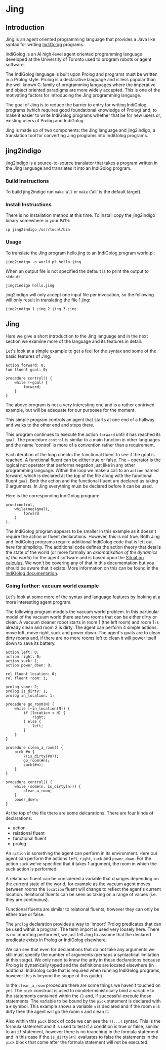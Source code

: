 Jing
====

Introduction
------------

Jing is an agent oriented programming language that provides a Java like syntax
for writing [IndiGolog][indigolog] programs.

[indigolog]: http://www.cs.toronto.edu/cogrobo/main/systems/

IndiGolog is an AI high-level agent oriented programming language developed at
the University of Toronto used to program robots or agent software.

The IndiGolog language is built upon Prolog and programs must be written in a
Prolog style. Prolog is a declarative language and is less popular than the
well known C-family of programming languages where the imperative and object
oriented paradigms are more widely accepted. This is one of the motivating
factors for introducing the Jing programming language.

The goal of Jing is to reduce the barrier to entry for writing IndiGolog
programs (which requires good foundational knowledge of Prolog) and, to make it
easier to write IndiGolog programs whether that be for new users or, existing
users of Prolog and IndiGolog.

Jing is made up of two components: the Jing language and jing2indigo, a
translation tool for converting Jing programs into IndiGolog programs.


jing2indigo
-----------

jing2indigo is a source-to-source translator that takes a program written in
the Jing language and translates it into an IndiGolog program.


### Build Instructions

To build jing2indigo run `make all` or `make` ('all' is the default target).


### Install Instructions

There is no installation method at this time. To install copy the jing2indigo
binary somewhere in your `PATH`:

    cp jing2indigo /usr/local/bin


### Usage

To translate the Jing program hello.jing to an IndiGolog program world.pl:

    jing2indigo -o world.pl hello.jing

When an output file is not specified the default is to print the output to
`stdout`:

    jing2indigo hello.jing

jing2indigo will only accept one input file per invocation, so the following
will only result in translating the file 1.jing:

    jing2indigo 1.jing 2.jing 3.jing


Jing
----

Here we give a short introduction to the Jing language and in the next section
we examine more of the language and its features in detail.

Let's look at a simple example to get a feel for the syntax and some of the
basic features of Jing:

    action forward: 0;
    fun fluent goal: 0;

    procedure control() {
        while (~goal) {
            forward;
        }
    }

The above program is not a very interesting one and is a rather contrived
example, but will be adequate for our purposes for the moment.

This simple program controls an agent that starts at one end of a hallway and
walks to the other end and stops there.

This program continues to execute the action `forward` until it has reached its
`goal`. The procedure `control` is similar to a main function in other
languages and the name 'control' is more of a convention rather than a
requirement.

Each iteration of the loop checks the functional fluent to see if the goal is
reached. A functional fluent can be either true or false. The `~` operator is
the logical not operator that performs negation just like in any other
programming language. Within the loop we make a call to an `action` named
forward, which is declared at the top of the file along with the functional
fluent `goal`. Both the action and the functional fluent are declared as taking
0 arguments. In Jing everything must be declared before it can be used.

Here is the corresponding IndiGolog program:

    proc(control,
        while(neg(goal),
            forward
        )
    ).

The IndiGolog program appears to be smaller in this example as it doesn't
require the action or fluent declarations. However, this is not true. Both Jing
and IndiGolog programs require additional IndiGolog code that is left out here
for simplicity. The additional code defines the action theory that details the
state of the world (or more formally an *axiomatisation of the dynamics of the
world*) for the agent software and is based upon the [Situation
calculus][situation_calculus]. We won't be covering any of that in this
documentation but you should be aware that it exists. More information on this
can be found in the [IndiGolog documentation][indg_docs].

[situation_calculus]: https://en.wikipedia.org/wiki/Situation_calculus
[indg_docs]: https://bitbucket.org/ssardina/indigolog


### Going further: vacuum world example

Let's look at some more of the syntax and language features by looking at a
more interesting agent program.

The following program models the vacuum world problem. In this particular model
of the vacuum world there are two rooms that can be either dirty or clean. A
vacuum cleaner robot starts in room 1 (the left room) and room 1 is already
clean and room 2 is dirty. The agent can perform 4 simple actions: move left,
move right, suck and power down. The agent's goals are to clean dirty rooms
and, if there are no more rooms left to clean it will power itself down to save
its battery.

```
action left: 0;
action right: 0;
action suck: 1;
action power_down: 0;

rel fluent location: 0;
rel fluent room: 1;

prolog some: 2;
prolog is_dirty: 1;
prolog in_location: 1;

procedure go_room(N) {
    while (~in_location(N)) {
        if (location < N) {
            right;
        } else {
            left;
        }
    }
}

procedure clean_a_room() {
    pick #n {
        ?(is_dirty(#n));
        go_room(#n);
        suck(#n);
    }
}

procedure control() {
    while (some(n, is_dirty(n))) {
        clean_a_room;
    }
    power_down;
}
```

At the top of the file there are some delcarations. There are four kinds of
declarations:

* action
* relational fluent
* functional fluent
* prolog

An `action` is something the agent can perform in its environment. Here our
agent can perform the actions `left`, `right`, `suck` and `power_down`. For the
action `suck` we've specified that it takes 1 argument, the room in which the
suck action is performed.

A relational fluent can be considered a variable that changes depending on the
current state of the world, for example as the vacuum agent moves between rooms
the `location` fluent will change to reflect the agent's current location.
Relational fluents can be seen as taking on a range of values (i.e. they are
continuous).

Functional fluents are similar to relational fluents, however they can only be
either true or false.

The `prolog` declaration provides a way to 'import' Prolog predicates that can
be used within a program. The term import is used very loosely here. There is
no importing performed, we just tell Jing to assume that the declared predicate
exists in Prolog or IndiGolog elsewhere.

We can see that even for declarations that do not take any arguments we still
must specify the number of arguments (perhaps a syntactical limitation at this
stage). We only need to know the arity in these declarations because Prolog is
dynamically typed and the definitions are located elsewhere (in addtional
IndiGolog code that is required when running IndiGolog programs, however this
is beyond the scope of this guide).

In the `clean_a_room` procedure there are some things we haven't touched on
yet. The `pick` construct is used to nondeterministrically bind a variable to
the statements contained within the `{}` and, if successful execute those
statements. The variable to be bound by the `pick` statement is declared with a
`#` symbol. This example shows a variable `n` is declared and if the room `n`
is dirty then the agent will go the room `n` and clean it.

Also within this `pick` block of code we can see the `?(...)` syntax. This is
the formula statement and it is used to test if a condition is true or false,
similar to an `if` statement, however there is no branching in the formula
statement and in this case if the `is_dirty(#n)` evaluates to false the
statements in the `pick` block that come after the formula statement will not
be executed.
